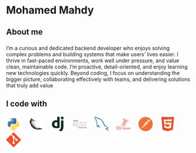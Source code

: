 <h1 align="left">Mohamed Mahdy</h1>

###

<h2 align="left">About me</h2>

###

<p align="left">I’m a curious and dedicated backend developer who enjoys solving complex problems and building systems that make users’ lives easier. I thrive in fast-paced environments, work well under pressure, and value clean, maintainable code. I’m proactive, detail-oriented, and enjoy learning new technologies quickly. Beyond coding, I focus on understanding the bigger picture, collaborating effectively with teams, and delivering solutions that truly add value</p>

###

<h2 align="left">I code with</h2>

###

<div align="left">
  <img src="https://github.com/devicons/devicon/blob/v2.17.0/icons/python/python-original.svg" height="40" alt="Python logo"  />
  <img width="12" />
  <img src="https://github.com/devicons/devicon/blob/v2.17.0/icons/flask/flask-original.svg" height="40" alt="Flask logo"  />
  <img width="12" />
  <img src="https://github.com/devicons/devicon/blob/v2.17.0/icons/django/django-plain.svg" height="40" alt="Django logo"  />
  <img width="12" />
  <img src="https://github.com/devicons/devicon/blob/v2.17.0/icons/djangorest/djangorest-original-wordmark.svg" height="40" alt="DRF logo"  />
  <img width="12" />
  <img src="https://github.com/devicons/devicon/blob/v2.17.0/icons/mysql/mysql-original.svg" height="40" alt="MySql logo"  />
  <img width="12" />
  <img src="https://github.com/devicons/devicon/blob/v2.17.0/icons/microsoftsqlserver/microsoftsqlserver-plain-wordmark.svg" height="40" alt="SSMS logo"  />
  <img width="12" />
  <img src="https://github.com/devicons/devicon/blob/v2.17.0/icons/postman/postman-original.svg" height="40" alt="Postman logo"  />
  <img width="12" />
  <img src="https://github.com/devicons/devicon/blob/v2.17.0/icons/html5/html5-original.svg" height="40" alt="HTML logo"  />
  <img width="12" />
  <img src="https://github.com/devicons/devicon/blob/v2.17.0/icons/git/git-original.svg" height="40" alt="Git logo"  />
</div>

###
